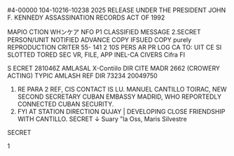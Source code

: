 #4-00000
104-10216-10238
2025 RELEASE UNDER THE PRESIDENT JOHN F. KENNEDY ASSASSINATION RECORDS ACT OF 1992

MAPIO
CTION
WHンケア
NFO
P1
CLASSIFIED MESSAGE
2.SECRET
PERSON/UNIT NOTIFIED
ADVANCE COPY
IFSUED
COPY
purely
REPRODUCTION CRITER
55- 141
2
10S
PERS AR
PR
LOG CA
TO: UIT
CE SI
SLOTTED
TORED
SEC
VR, FILE, APP INEL-CA CIVERS Cifra FI

S
ECRET 281046Z
AMLASAL
X-Contiilo
DIR CITE MADR 2662 (CROWERY ACTING)
TYPIC AMLASH
REF DIR 73234
20049750

1. RE PARA 2 REF, CIS CONTACT IS LU. MANUEL CANTILLO TOIRAC,
NEW SECOND SECRETARY CUBAN EMBASSY MADRID, WHO REPORTEDLY CONNECTED
CUBAN SECURITY.
2. FYI AT STATION DIRECTION QUJAY | DEVELOPING CLOSE FRIENDSHIP
WITH CANTILLO.
SECRET
↓
Suary "la Oss, Maris Silvestre

SECRET

1

